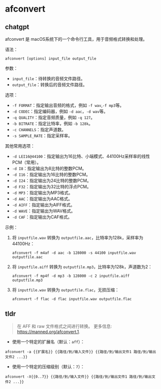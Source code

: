 # afconvert 
## chatgpt 
afconvert 是 macOS系统下的一个命令行工具，用于音频格式转换和处理。

语法：

    afconvert [options] input_file output_file

参数：

- `input_file`：待转换的音频文件路径。
- `output_file`：转换后的音频文件路径。

选项：

- `-f FORMAT`：指定输出音频的格式，例如 `-f wav`,`-f mp3`等。
- `-d CODEC`：指定编码器，例如 `-d aac`，`-d wav`等。
- `-q QUALITY`：指定音频质量，例如 `-q 127`。
- `-b BITRATE`：指定比特率，例如 `-b 128k`。
- `-c CHANNELS`：指定声道数。
- `-s SAMPLE_RATE`：指定采样率。

其他常用选项：

- `-d LEI16@44100`：指定输出为16比特、小端模式、44100Hz采样率的线性PCM（常用）。
- `-d I8`：指定输出为8比特的整数PCM。
- `-d I16`：指定输出为16比特的整数PCM。
- `-d I24`：指定输出为24比特的整数PCM。
- `-d F32`：指定输出为32比特的浮点PCM。
- `-d MP3`：指定输出为MP3格式。
- `-d AAC`：指定输出为AAC格式。
- `-d AIFF`：指定输出为AIFF格式。
- `-d WAVE`：指定输出为WAV格式。
- `-d CAF`：指定输出为CAF格式。

示例：

1. 将 `inputfile.wav` 转换为 `outputfile.aac`，比特率为128k，采样率为44100Hz：

    ```
    afconvert -f m4af -d aac -b 128000 -s 44100 inputfile.wav outputfile.aac
    ```

2. 将 `inputfile.aiff` 转换为 `outputfile.mp3`，比特率为128k，声道数为2：

    ```
    afconvert -f mp4f -d mp3 -b 128000 -c 2 inputfile.aiff outputfile.mp3
    ```

3. 将 `inputfile.wav` 转换为 `outputfile.flac`，无损压缩：

    ```
    afconvert -f flac -d flac inputfile.wav outputfile.flac
    ``` 

## tldr 
 
> 在 AFF 和 raw 文件格式之间进行转换。
> 更多信息: <https://manned.org/afconvert.1>.

- 使用一个特定的扩展名（默认：`aff`）：

`afconvert -a {{扩展名}} {{路径/到/输入文件}} {{路径/到/输出文件1 路径/到/输出文件2 ...}}`

- 使用一个特定的压缩级别（默认：`7`）：

`afconvert -X{{0..7}} {{路径/到/输入文件}} {{路径/到/输出文件1 路径/到/输出文件2 ...}}`
